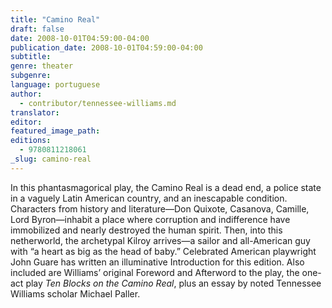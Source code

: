 ```yaml
---
title: "Camino Real"
draft: false
date: 2008-10-01T04:59:00-04:00
publication_date: 2008-10-01T04:59:00-04:00
subtitle:
genre: theater
subgenre:
language: portuguese
author:
  - contributor/tennessee-williams.md
translator:
editor:
featured_image_path:
editions:
  - 9780811218061
_slug: camino-real
---
```


In this phantasmagorical play, the Camino Real is a dead end, a police state in a vaguely Latin American country, and an inescapable condition. Characters from history and literature—Don Quixote, Casanova, Camille, Lord Byron—inhabit a place where corruption and indifference have immobilized and nearly destroyed the human spirit. Then, into this netherworld, the archetypal Kilroy arrives—a sailor and all-American guy with “a heart as big as the head of baby.” Celebrated American playwright John Guare has written an illuminative Introduction for this edition. Also included are Williams’ original Foreword and Afterword to the play, the one-act play _Ten Blocks on the Camino Real_, plus an essay by noted Tennessee Williams scholar Michael Paller.

